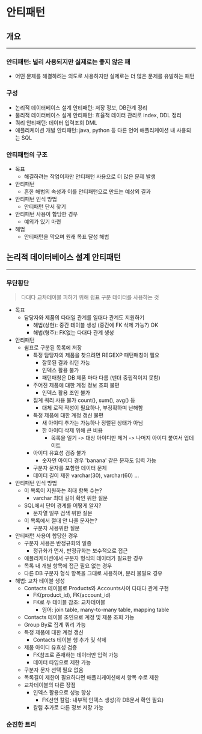 # 안티패턴
## 개요
---
### 안티패턴: 널리 사용되지만 실제로는 좋지 않은 패
 - 어떤 문제를 해결하려는 의도로 사용하지만 실제로는 더 많은 문제를 유발하는 패턴

### 구성
- 논리적 데이터베이스 설계 안티패턴: 저장 정보, DB관계 정리
- 물리적 데이터베이스 설계 안티패턴: 효율적 데이터 관리로 index, DDL 정리
- 쿼리 안티패턴: 데이터 입력조회 DML
- 애플리케이션 개발 안티패턴: java, python 등 다른 언어 애플리케이션 내 사용되는 SQL

### 안티패턴의 구조
- 목표
    - 해결하려는 작업이자만 안티패턴 사용으로 더 많은 문제 발생
- 안티패턴
    - 흔한 해법의 속성과 이를 안티패턴으로 만드는 예상외 결과
- 안티패턴 인식 방법
    - 안티패턴 단서 찾기
- 안티패턴 사용이 합당한 경우
    - 예외가 있기 마련
- 해법
    - 안티패턴을 막으며 원래 목표 달성 해법

## 논리적 데이터베이스 설계 안티패턴
---
### 무단횡단
> 다대다 교차테이블 피하기 위해 쉼표 구분 데이터를 사용하는 것
- 목표
    - 담당자와 제품의 다대일 관계를 일대다 관계도 지원하기
        - 해법(상현): 중간 테이블 생성 (중간에 FK 삭제 가능?) OK
        - 해법(형주): FK없는 다대다 관계 생성
- 안티패턴
    - 쉼표로 구분된 목록에 저장
        - 특정 담당자의 제품을 찾으려면 REGEXP 패턴매칭이 필요
            - 잘못된 결과 리턴 가능
            - 인덱스 활용 불가
            - 패턴매칭은 DB 제품 마다 다름 (벤더 중립적이지 못함)
        - 주어진 제품에 대한 계정 정보 조회 불편
            - 인덱스 활용 조인 불가
        - 집계 쿼리 사용 불가 count(), sum(), avg() 등
            - 대체 로직 작성이 필요하나, 부정확하며 난해함
        - 특정 제품에 대한 계정 갱신 불편
            - 새 아이디 추가는 가능하나 정렬된 상태가 아님
            - 한 아이디 삭제 위해 큰 비용
                - 목록을 일기 -> 대상 아이디만 제거 -> 나머지 아이디 붙여서 업데이트
        - 아이디 유효성 검증 불가
            - 숫자인 아이디 경우 'banana' 같은 문자도 입력 가능
        - 구분자 문자를 포함한 데이터 문제
        - 데이터 길이 제한 varchar(30), varchar(60) ...
- 안티패턴 인식 방법
    - 이 목록이 지원하는 최대 항목 수는?
        - varchar 최대 길이 확인 위한 질문
    - SQL에서 단어 경계를 어떻게 알지?
        - 문자열 일부 검색 위한 질문
    - 이 목록에서 절대 안 나올 문자는?
        - 구분자 사용위한 질문
- 안티패턴 사용이 합당한 경우
    - 구분자 사용은 반정규화의 일종
        - 정규화가 먼저, 반정규화는 보수적으로 접근
    - 애플리케이션에서 구분자 형식의 데이터가 필요한 경우
    - 목록 내 개별 항목에 접근 필요 없는 경우
    - 다른 DB 구분자 형식 항목을 그대로 사용하며, 분리 불필요 경우 
- 해법: 교차 테이블 생성
    - Contacts 테이블로 Products와 Accounts사이 다대다 관계 구현
        - FK(product_id), FK(account_id)
        - FK로 두 테이블 참조: 교차테이블
            - 영어: join table, many-to-many table, mapping table
    - Contacts 테이블 조인으로 계정 및 제품 조회 가능
    - Group By로 집계 쿼리 가능
    - 특정 제품에 대한 계정 갱신
        - Contacts 테이블 행 추가 및 삭제
    - 제품 아이디 유효성 검증
        - FK참조로 존재하는 데이터만 입력 가능
        - 데이터 타입으로 제한 가능
    - 구분자 문자 선택 필요 없음
    - 목록길이 제한이 필요하다면 애플리케이션에서 항목 수로 제한
    - 교차테이블의 다른 장점
        - 인덱스 활용으로 성능 향상
            - FK선언 칼럼: 내부적 인덱스 생성(각 DB문서 확인 필요)
        - 칼럼 추가로 다른 정보 저장 가능

### 순진한 트리